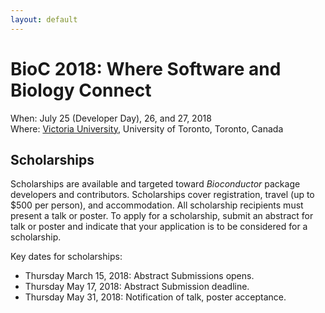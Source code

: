 ```yaml
---
layout: default
---
```

# BioC 2018: Where Software and Biology Connect

When: July 25 (Developer Day), 26, and 27, 2018 <br />
Where: [Victoria University][uvic], University of Toronto, Toronto, Canada

[uvic]: http://www.vicu.utoronto.ca/

## Scholarships

Scholarships are available and targeted toward _Bioconductor_ package
developers and contributors. Scholarships cover registration, travel
(up to $500 per person), and accommodation. All scholarship recipients
must present a talk or poster. To apply for a scholarship, submit an
abstract for talk or poster and indicate that your application is to
be considered for a scholarship.

Key dates for scholarships:

- Thursday March 15, 2018: Abstract Submissions opens.
- Thursday May 17, 2018: Abstract Submission deadline.
- Thursday May 31, 2018: Notification of talk, poster acceptance.
